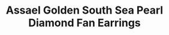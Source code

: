 ---
title: Assael Golden South Sea Pearl Diamond Fan Earrings
description: |
specs: |
  Golden South Sea Cultured Pearl Earrings, 15.0 - 15.2mm, set in Platinum with Pear Shape Diamonds, 5.24 ctw.
images:
  - assael-golden-south-sea-pearl-diamond-fan-earrings.jpg
category: Classic Assael
order: 20
tags:
  - earrings
---